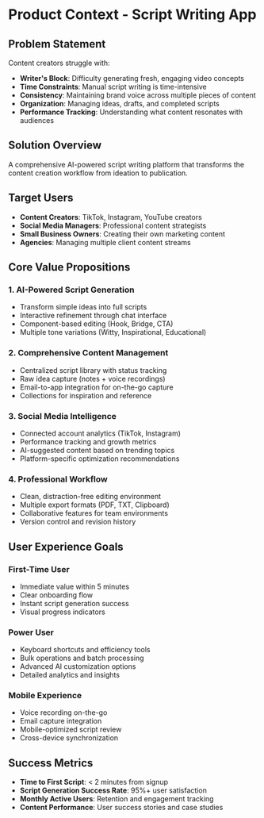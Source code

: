 # Product Context - Script Writing App

## Problem Statement
Content creators struggle with:
- **Writer's Block**: Difficulty generating fresh, engaging video concepts
- **Time Constraints**: Manual script writing is time-intensive
- **Consistency**: Maintaining brand voice across multiple pieces of content
- **Organization**: Managing ideas, drafts, and completed scripts
- **Performance Tracking**: Understanding what content resonates with audiences

## Solution Overview
A comprehensive AI-powered script writing platform that transforms the content creation workflow from ideation to publication.

## Target Users
- **Content Creators**: TikTok, Instagram, YouTube creators
- **Social Media Managers**: Professional content strategists
- **Small Business Owners**: Creating their own marketing content
- **Agencies**: Managing multiple client content streams

## Core Value Propositions

### 1. AI-Powered Script Generation
- Transform simple ideas into full scripts
- Interactive refinement through chat interface
- Component-based editing (Hook, Bridge, CTA)
- Multiple tone variations (Witty, Inspirational, Educational)

### 2. Comprehensive Content Management
- Centralized script library with status tracking
- Raw idea capture (notes + voice recordings)
- Email-to-app integration for on-the-go capture
- Collections for inspiration and reference

### 3. Social Media Intelligence
- Connected account analytics (TikTok, Instagram)
- Performance tracking and growth metrics
- AI-suggested content based on trending topics
- Platform-specific optimization recommendations

### 4. Professional Workflow
- Clean, distraction-free editing environment
- Multiple export formats (PDF, TXT, Clipboard)
- Collaborative features for team environments
- Version control and revision history

## User Experience Goals

### First-Time User
- Immediate value within 5 minutes
- Clear onboarding flow
- Instant script generation success
- Visual progress indicators

### Power User
- Keyboard shortcuts and efficiency tools
- Bulk operations and batch processing
- Advanced AI customization options
- Detailed analytics and insights

### Mobile Experience
- Voice recording on-the-go
- Email capture integration
- Mobile-optimized script review
- Cross-device synchronization

## Success Metrics
- **Time to First Script**: < 2 minutes from signup
- **Script Generation Success Rate**: 95%+ user satisfaction
- **Monthly Active Users**: Retention and engagement tracking
- **Content Performance**: User success stories and case studies 
